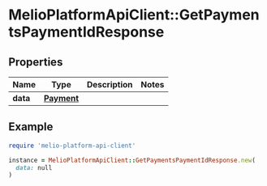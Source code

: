 # MelioPlatformApiClient::GetPaymentsPaymentIdResponse

## Properties

| Name | Type | Description | Notes |
| ---- | ---- | ----------- | ----- |
| **data** | [**Payment**](Payment.md) |  |  |

## Example

```ruby
require 'melio-platform-api-client'

instance = MelioPlatformApiClient::GetPaymentsPaymentIdResponse.new(
  data: null
)
```

